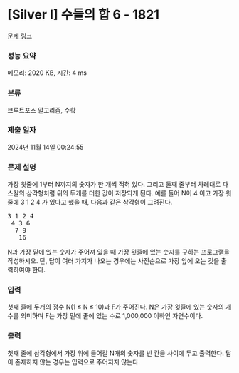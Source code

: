 # [Silver I] 수들의 합 6 - 1821 

[문제 링크](https://www.acmicpc.net/problem/1821) 

### 성능 요약

메모리: 2020 KB, 시간: 4 ms

### 분류

브루트포스 알고리즘, 수학

### 제출 일자

2024년 11월 14일 00:24:55

### 문제 설명

<p>가장 윗줄에 1부터 N까지의 숫자가 한 개씩 적혀 있다. 그리고 둘째 줄부터 차례대로 파스칼의 삼각형처럼 위의 두개를 더한 값이 저장되게 된다. 예를 들어 N이 4 이고 가장 윗 줄에 3 1 2 4 가 있다고 했을 때, 다음과 같은 삼각형이 그려진다.</p>

<pre>3 1 2 4
 4 3 6
  7 9
   16</pre>

<p>N과 가장 밑에 있는 숫자가 주어져 있을 때 가장 윗줄에 있는 숫자를 구하는 프로그램을 작성하시오. 단, 답이 여러 가지가 나오는 경우에는 사전순으로 가장 앞에 오는 것을 출력하여야 한다.</p>

### 입력 

 <p>첫째 줄에 두개의 정수 N(1 ≤ N ≤ 10)과 F가 주어진다. N은 가장 윗줄에 있는 숫자의 개수를 의미하며 F는 가장 밑에 줄에 있는 수로 1,000,000 이하인 자연수이다.</p>

### 출력 

 <p>첫째 줄에 삼각형에서 가장 위에 들어갈 N개의 숫자를 빈 칸을 사이에 두고 출력한다. 답이 존재하지 않는 경우는 입력으로 주어지지 않는다.</p>

